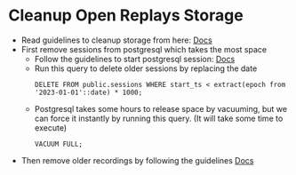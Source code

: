 # Cleanup Open Replays Storage

- Read guidelines to cleanup storage from here: [Docs](https://docs.openreplay.com/en/configuration/cleanup-storage)
- First remove sessions from postgresql which takes the most space
  - Follow the guidelines to start postgresql session: [Docs](https://docs.openreplay.com/en/configuration/cleanup-storage/#database-postgesql)
  - Run this query to delete older sessions by replacing the date
    ```postgresql
    DELETE FROM public.sessions WHERE start_ts < extract(epoch from '2023-01-01'::date) * 1000;
    ```
  - Postgresql takes some hours to release space by vacuuming, but we can force it instantly by running this query. (It will take some time to execute)
    ```postgresql
    VACUUM FULL;
    ```
- Then remove older recordings by following the guidelines [Docs](https://docs.openreplay.com/en/configuration/cleanup-storage/#recordings)
